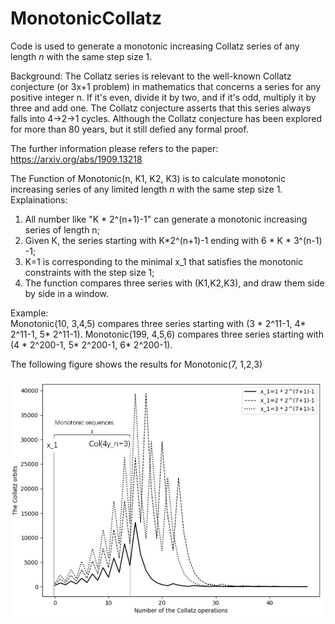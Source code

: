 # MonotonicCollatz
Code is used to generate a monotonic increasing Collatz series of any length $n$ with the same step size 1. 

Background: The Collatz series is relevant to the well-known Collatz conjecture (or 3x+1 problem)  in mathematics that concerns a series for any positive integer n. If it's even, divide it by two, and if it's odd, multiply it by three and add one.  The Collatz conjecture asserts that this series always falls into 4->2->1 cycles. Although the Collatz conjecture  has been explored for more than 80 years, but it still defied any formal proof.

The further information please refers to the paper:
  https://arxiv.org/abs/1909.13218

The Function of Monotonic(n, K1, K2, K3) is to calculate monotonic increasing series of any limited length $n$ with the same step size 1.
   Explainations:         
   1) All number like "K * 2^(n+1)-1" can generate a monotonic increasing series of length n;
   2) Given K, the series starting with  K*2^(n+1)-1 ending with 6 * K * 3^(n-1) -1;
   3) K=1 is corresponding to the minimal x_1 that satisfies the monotonic constraints with the step size 1;
   4) The function compares three series with (K1,K2,K3), and draw them side by side in a window.
      
   Example:  
      Monotonic(10,  3,4,5) compares three series starting with (3 * 2^11-1, 4* 2^11-1, 5* 2^11-1).
      Monotonic(199, 4,5,6) compares three series starting with (4 * 2^200-1, 5* 2^200-1, 6* 2^200-1).
      
  The following figure shows the results for Monotonic(7, 1,2,3)    
  

  
 ![image](https://github.com/lilj999/MonotonicCollatz/blob/master/sim_incr7.jpg)
